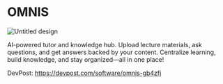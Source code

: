 # OMNIS
![Untitled design](https://github.com/user-attachments/assets/9b29b866-0faa-4544-a8f1-0088ab8271af)

AI-powered tutor and knowledge hub. Upload lecture materials, ask questions, and get answers backed by your content. Centralize learning, build knowledge, and stay organized—all in one place!

DevPost: https://devpost.com/software/omnis-gb4zfj
